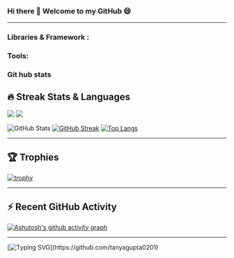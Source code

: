 ### Hi there 👋 Welcome to my GitHub 😄

<!--
**DarkDipper/DarkDipper** is a ✨ _special_ ✨ repository because its `README.md` (this file) appears on your GitHub profile.

Here are some ideas to get you started:

- 🔭 I’m currently working on ...
- 🌱 I’m currently learning ...
- 👯 I’m looking to collaborate on ...
- 🤔 I’m looking for help with ...
- 💬 Ask me about ...
- 📫 How to reach me: ...
- 😄 Pronouns: ...
- ⚡ Fun fact: ...

-->
---
### Libraries & Framework :
### Tools:
### Git hub stats
## 🔥 Streak Stats & Languages
<p float="left"> 
	<img src="https://github-readme-stats.vercel.app/api?username=DarkDipper&theme=algolia"/>
	<img src="https://github-readme-streak-stats.herokuapp.com/?user=DarkDipper&theme=algolia&date_format=d%20F[%20Y]"/>
</p>

![GitHub Stats](https://github-readme-stats.vercel.app/api?username=DarkDipper&theme=algolia) [![GitHub Streak](https://github-readme-streak-stats.herokuapp.com/?user=DarkDipper&theme=algolia&date_format=d%20F[%20Y])](https://git.io/streak-stats)
[![Top Langs](https://github-readme-stats.vercel.app/api/top-langs/?username=DarkDipper&theme=algolia&layout=compact)](https://github.com/anuraghazra/github-readme-stats)

---
## 🏆 Trophies
[![trophy](https://github-profile-trophy.vercel.app/?username=DarkDipper&row=1&theme=algolia)](https://github.com/ryo-ma/github-profile-trophy)

---
## ⚡ Recent GitHub Activity
[![Ashutosh's github activity graph](https://activity-graph.herokuapp.com/graph?username=DarkDipper&theme=react-dark)](https://github.com/ashutosh00710/github-readme-activity-graph)

---
[![Typing SVG](https://readme-typing-svg.herokuapp.com/?lines=Thanks+For+Visiting!!!&center=true&color="A7D129")](https://github.com/tanyagupta0201)

